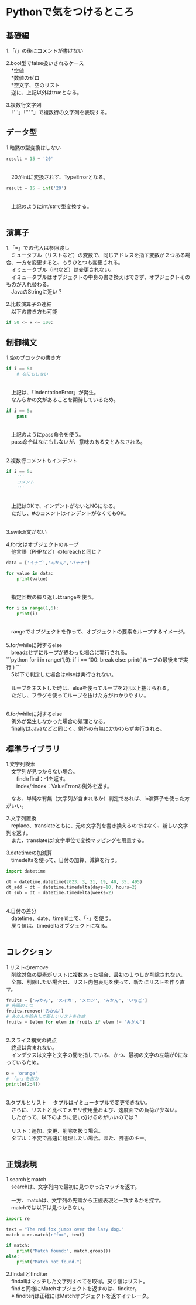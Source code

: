 # Pythonで気をつけるところ
## 基礎編

1.「/」の後にコメントが書けない<br>

2.bool型でfalse扱いされるケース<br>
　*空値<br>
　*数値のゼロ<br>
　*空文字、空のリスト<br>
　逆に、上記以外はtrueとなる。

3.複数行文字列<br>
　「'''」「"""」で複数行の文字列を表現する。

## データ型
1.暗黙の型変換はしない<br>

```python
result = 15 + '20'
```
<br>
　20がintに変換されず、TypeErrorとなる。<br>

```python
result = 15 + int('20')
```
<br>
　上記のようにint/strで型変換する。<br>
<br>


## 演算子
1.「=」での代入は参照渡し<br>
　ミュータブル（リストなど）の変数で、同じアドレスを指す変数が２つある場合、一方を変更すると、もうひとつも変更される。
<br>
　イミュータブル（intなど）は変更されない。<br>
　イミュータブルはオブジェクトの中身の書き換えはできず、オブジェクトそのものが入れ替わる。<br>
　JavaのStringに近い？ <br>

2.比較演算子の連結<br>
　以下の書き方も可能<br>
```python
if 50 <= x <= 100:
```

## 制御構文
1.空のブロックの書き方<br>
```python
if i == 5:
    # なにもしない
```
<br>
　上記は、「IndentationError」が発生。<br>
　なんらかの文があることを期待しているため。<br>

```python
if i == 5:
    pass
```
<br>
　上記のようにpass命令を使う。<br>
　pass命令はなにもしないが、意味のある文とみなされる。<br>
<br>

2.複数行コメントもインデント<br>
```python
if i == 5:
    '''
    コメント
    '''
```
<br>
　上記はOKで、インデントがないとNGになる。<br>
　ただし、#のコメントはインデントがなくてもOK。<br>
<br>

3.switch文がない<br>

4.for文はオブジェクトのループ<br>
　他言語（PHPなど）のforeachと同じ？
　
```python
data = ['イチゴ','みかん','バナナ']

for value in data:
    print(value)
```
<br>
　指定回数の繰り返しはrangeを使う。<br>

```python
for i in range(1,6):
    print(i)
```
<br>
　rangeでオブジェクトを作って、オブジェクトの要素をループするイメージ。<br>
<br>
5.for/whileに対するelse<br>
　breadzせずにループが終わった場合に実行される。<br>
```python
for i in range(1,6):
    if i == 100:
        break
else:
    print('ループの最後まで実行')
```
<br>
　5以下で判定した場合はelseは実行されない。<br>
<br>
　ループをネストした時は、elseを使ってループを2回以上抜けられる。<br>
　ただし、フラグを使ってループを抜けた方がわかりやすい。<br>
<br>

6.for/whileに対するelse<br>
　例外が発生しなかった場合の処理となる。<br>
　finallyはJavaなどと同じく、例外の有無にかかわらず実行される。<br>

## 標準ライブラリ
1.文字列検索<br>
　文字列が見つからない場合。<br>
　　find/rfind：-1を返す。<br>
　　index/rindex：ValueErrorの例外を返す。<br>

　なお、単純な有無（文字列が含まれるか）判定であれば、in演算子を使った方がいい。<br>

2.文字列置換<br>
　replace、translateともに、元の文字列を書き換えるのではなく、新しい文字列を返す。
<br>
　また、translateは1文字単位で変換マッピングを用意する。<br>

3.datetimeの加減算<br>
　timedeltaを使って、日付の加算、減算を行う。<br>

```python
import datetime

dt = datetime.datetime(2023, 3, 21, 19, 40, 35, 495)
dt_add = dt + datetime.timedelta(days=10, hours=2)
dt_sub = dt - datetime.timedelta(weeks=2)
```
<br>
4.日付の差分<br>
　datetime、date、time同士で、「-」を使う。
<br>
　戻り値は、timedeltaオブジェクトになる。<br>
<br>

## コレクション<br>
1.リストのremove<br>
　削除対象の要素がリストに複数あった場合、最初の１つしか削除されない。<br>
　全部、削除したい場合は、リスト内包表記を使って、新たにリストを作り直す。<br>

```python
fruits = ['みかん', 'スイカ', 'メロン', 'みかん', 'いちご']
# 先頭の１つ
fruits.remove('みかん')
# みかんを除外して新しいリストを作成
fruits = [elem for elem in fruits if elem != 'みかん']
```
<br>
2.スライス構文の終点<br>
　終点は含まれない。<br>
　インデクスは文字と文字の間を指している、かつ、最初の文字の左端が0になっているため。<br>

```python
o = 'orange'
# 「an」を出力
print(o[2:4])
```
<br>
3.タプルとリスト
　タプルはイミュータブルで変更できない。<br>
　さらに、リストと比べてメモリ使用量および、速度面での負荷が少ない。<br>
　したがって、以下のように使い分けるのがいいのでは？<br>
<br>
　リスト：追加、変更、削除を扱う場合。<br>
　タプル：不変で高速に処理したい場合。また、辞書のキー。<br>
<br>

## 正規表現
1.searchとmatch<br>
　searchは、文字列内で最初に見つかったマッチを返す。<br>
<br>
　一方、matchは、文字列の先頭から正規表現と一致するかを探す。<br>
　matchでは以下は見つからない。<br>

```python
import re

text = "The red fox jumps over the lazy dog."
match = re.match(r"fox", text)

if match:
    print("Match found:", match.group())
else:
    print("Match not found.")
```

2.findallとfinditer<br>
　findallはマッチした文字列すべてを取得。戻り値はリスト。<br>
　findと同様にMatchオブジェクトを返すのは、finditer。<br>
　※ finditerjは正確にはMatchオブジェクトを返すイテレータ。<br>




